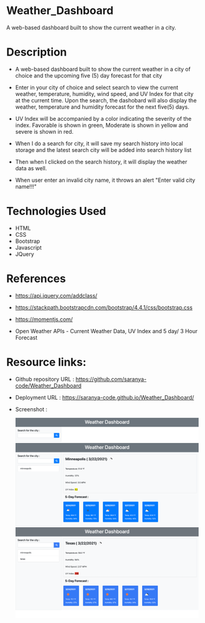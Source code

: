 # Weather_Dashboard

A web-based dashboard built to show the current weather in a city.


# Description

* A web-based dashboard built to show the current weather in a city of choice and the upcoming five (5) 
  day forecast for that city 

* Enter in your city of choice and select search to view the current weather, temperature, humidity, 
  wind speed, and UV Index for that city at the current time. Upon the search, the dashobard will also display the  weather, temperature and humidity forecast for the next five(5) days.

* UV Index will be accompanied by a color indicating the severity of the index. Favorable is shown in 
  green, Moderate is shown in yellow and severe is shown in red.

* When I do a search for city, it will save my search history into local storage and the latest search 
  city will be added into search history list 

* Then when I clicked on the search history, it will display the weather data as well.

* When user enter an invalid city name, it throws an alert "Enter valid city name!!!"


# Technologies Used

* HTML
* CSS
* Bootstrap
* Javascript 
* JQuery

# References

* https://api.jquery.com/addclass/

* https://stackpath.bootstrapcdn.com/bootstrap/4.4.1/css/bootstrap.css

* https://momentjs.com/

* Open Weather APIs - Current Weather Data, UV Index and 5 day/ 3 Hour Forecast


# Resource links:

* Github repository URL : https://github.com/saranya-code/Weather_Dashboard

* Deployment URL :  https://saranya-code.github.io/Weather_Dashboard/

* Screenshot :

    ![Webpage Screenshot](./images/mainpage.png?raw=true)
    ![Webpage Screenshot](./images/page1.png?raw=true)
    ![Webpage Screenshot](./images/page2.png?raw=true)




 



  
  

























